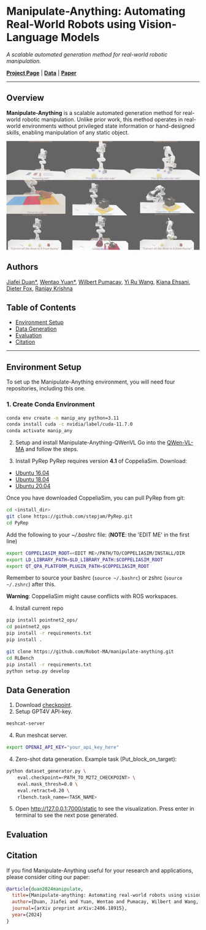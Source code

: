 # Manipulate-Anything: Automating Real-World Robots using Vision-Language Models

*A scalable automated generation method for real-world robotic manipulation.*

[**Project Page**](https://robot-ma.github.io/) | [**Data**](https://drive.google.com/drive/folders/1bq3P8ywJkFMxemq9ywvj2b7LHsAhx2kg) | [**Paper**](https://robot-ma.github.io/MA_paper.pdf)

---

## Overview

**Manipulate-Anything** is a scalable automated generation method for real-world robotic manipulation. Unlike prior work, this method operates in real-world environments without privileged state information or hand-designed skills, enabling manipulation of any static object.

![Overview](overview.gif)

## Authors

[Jiafei Duan*](https://duanjiafei.com), [Wentao Yuan*](https://wentaoyuan.github.io), [Wilbert Pumacay](https://wpumacay.github.io), [Yi Ru Wang](https://helen9975.github.io/), [Kiana Ehsani](https://ehsanik.github.io/), [Dieter Fox](https://homes.cs.washington.edu/~fox), [Ranjay Krishna](https://ranjaykrishna.com)

## Table of Contents

- [Environment Setup](#environment-setup)
- [Data Generation](#data-generation)
- [Evaluation](#evaluation)
- [Citation](#citation)

---

## Environment Setup

To set up the Manipulate-Anything environment, you will need four repositories, including this one.

### 1. Create Conda Environment

```bash
conda env create -n manip_any python=3.11
conda install cuda -c nvidia/label/cuda-11.7.0
conda activate manip_any
```

2. Setup and install Manipulate-Anything-QWenVL
Go into the [QWen-VL-MA](https://github.com/Robot-MA/QWen-VL-MA) and follow the steps.

3. Install PyRep
PyRep requires version **4.1** of CoppeliaSim. Download: 
- [Ubuntu 16.04](https://www.coppeliarobotics.com/files/CoppeliaSim_Edu_V4_1_0_Ubuntu16_04.tar.xz)
- [Ubuntu 18.04](https://www.coppeliarobotics.com/files/CoppeliaSim_Edu_V4_1_0_Ubuntu18_04.tar.xz)
- [Ubuntu 20.04](https://www.coppeliarobotics.com/files/CoppeliaSim_Edu_V4_1_0_Ubuntu20_04.tar.xz)

Once you have downloaded CoppeliaSim, you can pull PyRep from git:

```bash
cd <install_dir>
git clone https://github.com/stepjam/PyRep.git
cd PyRep
```

Add the following to your *~/.bashrc* file: (__NOTE__: the 'EDIT ME' in the first line)

```bash
export COPPELIASIM_ROOT=<EDIT ME>/PATH/TO/COPPELIASIM/INSTALL/DIR
export LD_LIBRARY_PATH=$LD_LIBRARY_PATH:$COPPELIASIM_ROOT
export QT_QPA_PLATFORM_PLUGIN_PATH=$COPPELIASIM_ROOT
```

Remember to source your bashrc (`source ~/.bashrc`) or 
zshrc (`source ~/.zshrc`) after this.

**Warning**: CoppeliaSim might cause conflicts with ROS workspaces. 


4. Install current repo
```bash
pip install pointnet2_ops/
cd pointnet2_ops
pip install -r requirements.txt
pip install .
```

```bash
git clone https://github.com/Robot-MA/manipulate-anything.git
cd RLBench
pip install -r requirements.txt
python setup.py develop
```

## Data Generation

1. Download [checkpoint](https://drive.google.com/file/d/1ZK2IwhHcVk-hPEC0DSvtENYUi_n0lKYk/view?usp=sharing).
2. Setup GPT4V API-key.
```bash
meshcat-server
```  
4. Run meshcat server. 
```bash
export OPENAI_API_KEY="your_api_key_here"
```
4. Zero-shot data generation. Example task (Put_block_on_target):
```bash
python dataset_generator.py \
    eval.checkpoint=<PATH_TO_M2T2_CHECKPOINT> \
    eval.mask_thresh=0.0 \
    eval.retract=0.20 \
    rlbench.task_name=<TASK_NAME>
```
5. Open http://127.0.0.1:7000/static to see the visualization. Press enter in terminal to see the next pose generated.

## Evaluation




## Citation

If you find Manipulate-Anything useful for your research and applications, please consider citing our paper:
```bibtex
@article{duan2024manipulate,
  title={Manipulate-anything: Automating real-world robots using vision-language models},
  author={Duan, Jiafei and Yuan, Wentao and Pumacay, Wilbert and Wang, Yi Ru and Ehsani, Kiana and Fox, Dieter and Krishna, Ranjay},
  journal={arXiv preprint arXiv:2406.18915},
  year={2024}
}
```

